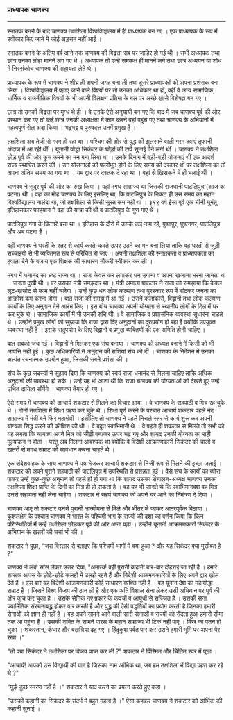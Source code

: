### प्राध्यापक चाणक्य

---

स्नातक बनने के बाद चाणक्य तक्षशिला विश्वविद्यालय में ही प्राध्यापक बन गए । एक प्राध्यापक के रूप में स्वीकार किए जाने में कोई अड़चन नहीं आई ।

स्नातक बनने के अंतिम वर्ष आने तक चाणक्य की विद्वत्ता सब पर जाहिर हो गई थी । सभी अध्यापक तथा छात्र उनका लोहा मानने लग गए थे । अध्यापक तो उन्हें समकक्ष ही मानने लगे तथा छात्र अध्ययन या शोध में निस्संकोच चाणक्य की सहायता लेते थे ।

प्राध्यापक के रूप में चाणक्य ने शीघ्र ही अपनी जगह बना ली तथा दूसरे प्राध्यापकों को अपना प्रशंसक बना लिया । विश्वविद्यालय में पढ़ाए जाने वाले विषयों पर तो उनका अधिकार था ही, वहीं वे अन्य सामाजिक, धार्मिक व राजनीतिक विषयों के भी अपनी विलक्षण प्रतिभा के बल पर अच्छे खासे विशेषज्ञ बन गए ।

छात्र तो उनकी विद्वत्ता पर मुग्ध थे ही । वे उनके ऐसे अनुयायी बन गए कि बाद में जब चाणक्य पूर्व की ओर प्रस्थान कर गए तो कई छात्र उनकी अध्यक्षता में काम करने वहां पहुंच गए तथा चाणक्य के अभियानों में महत्वपूर्ण रोल अदा किया । भद्रभट्ट व पुरुषदत्त उनमें प्रमुख हैं ।

तक्षशिला अब तेजी से गरम हो रहा था । पश्चिम की ओर से युद्ध की झुलसाने वाली गरम हवाएं तूफानी अंदाज में आ रही थीं । यूनानी योद्धा सिकंदर के घोड़ों की टापें सुनाई देने लगी थीं । चाणक्य ने तक्षशिला छोड़ पूर्व की ओर कूच करने का मन बना लिया था । उनके दिमाग में बड़ी-बड़ी योजनाएं थीं एक आदर्श राज्य स्थापित करने की । उन योजनाओं को फलीभूत होने के लिए समय की दरकार थी पर तक्षशिला का तो अपना अंतिम समय आ गया था । यम द्वार पर दस्तक दे रहा था । वहां से खिसकने में ही भलाई थी ।

चाणक्य ने सुदूर पूर्व की ओर का रुख किया । यहां मगध साम्राज्य था जिसकी राजधानी पाटलिपुत्र (आज का पटना) थी । वहां का मोह चाणक्य के लिए इसलिए था, कि पाटलिपुत्र के निकट ही उस समय का महान विश्वविद्यालय नालंदा था, जो तक्षशिला से किसी सूरत कम नहीं था । ३९९ वर्ष ईसा पूर्व एक चीनी घुमंतू इतिहासकार फाहयान ने वहां की यात्रा की थी व पाटलिपुत्र के गुण गाए थे ।

पाटलिपुत्र गंगा के किनारे बसा था । इतिहास के दौरों में उसके कई नाम रहे, पुष्पापुर, पुष्पनगर, पाटलिपुत्र और अब पटना है ।

वहीं चाणक्य ने धरती के स्तर से कार्य करते-करते ऊपर उठने का मन बना लिया ताकि वह धरती से जुड़ी सच्चाइयों से भी व्यक्तिगत रूप से परिचित हो जाएं । अपनी तक्षशिला की स्नातकता व प्राध्यापकता का हवाला देने के बजाय एक शिक्षक की साधारण नौकरी स्वीकार कर ली ।

मगध में धनानंद का भ्रष्ट राज्य था । राजा केवल कर लगाकर धन उगाना व अपना खजाना भरना जानता था । जनता दुखी थी । पर उसका मंत्री समझदार था । मंत्री अमात्य शकटार ने राजा को समझाया कि केवल लूट-खसोट से काम नहीं चलेगा । उन्हें कुछ धन लोक कल्याण तथा पुरस्कार रूप में बांटकर जनता का आक्रोश कम करना होगा । बात राजा की समझ में आ गई । उसने कलाकारों, विद्वानों तथा लोक कल्याण कार्यों के लिए अनुदान देने आरंभ किए । इस बीच चाणक्य अपनी योग्यता से स्थानीय लोगों के दिल में घर कर चुके थे । सामाजिक कार्यों में भी उनकी रुचि थी । वे सामाजिक व प्रशासनिक व्यवस्था सुधारना चाहते थे । उन्होंने प्रमुख लोगों को सुझाया कि राजा द्वारा दिए अनुदानों का दुरुपयोग हो रहा है क्योंकि उपयुक्त व्यवस्था नहीं है । इसके सदुपयोग के लिए विद्वानों व प्रमुख व्यक्तियों की एक समिति होनी चाहिए ।

बात सबको जंच गई । विद्वानों ने मिलकर एक संघ बनाया । चाणक्य को अध्यक्ष बनाने में किसी को भी आपत्ति नहीं हुई । कुछ अधिकारियों ने अनुदान की राशियां संघ को दीं । चाणक्य के निर्देशन में उनका अत्यंत रचनात्मक उपयोग हुआ, जिसकी सबने प्रशंसा
की ।

संघ के कुछ सदस्यों ने सुझाव दिया कि चाणक्य को स्वयं राजा धनानंद से मिलना चाहिए ताकि अधिक अनुदानों की व्यवस्था हो सके । उन्हें यह भी आशा थी कि राजा चाणक्य की योग्यताओं को देखते हुए उन्हें उचित दायित्व सौपेंगे । चाणक्य तैयार हो गए ।

ऐसे समय में चाणक्य को आचार्य शकटार से मिलने का विचार आया । वे चाणक्य के सहपाठी व मित्र रह चुके थे । दोनों तक्षशिला में शिक्षा ग्रहण कर चुके थे । शिक्षा पूर्ण करने के पश्चात आचार्य शकटार पहले नंद साम्राज्य में मंत्री बने फिर महामंत्री । इसीलिए तो चाणक्य ने पहले निचले स्तर से कार्य शुरू कर अपनी योग्यता सिद्ध करने की कोशिश की थी । वे बहुत स्वाभिमानी थे । वे पहले ही शकटार से मिलते तो सभी को यह लगता कि चाणक्य अपने मित्र को सीढ़ी बनाकर ऊपर चढ़ गए और शायद उनकी योग्यता का सही मूल्यांकन न होता । परंतु अब मिलना आवश्यक था क्योंकि वे विदेशी आक्रमणकारी सिकंदर की चालों व खतरों से मगध सम्राट को सावधान करना चाहते थे ।

एक संदेशवाहक के साथ चाणक्य ने पत्र भेजकर आचार्य शकटार से निजी रूप से मिलने की इच्छा जताई । शकटार को अपने पुराने सहपाठी की पाटलिपुत्र में उपस्थिति से प्रसन्नता हुई । वैसे संघ के कार्यों का ब्योरा पाकर उन्हें कुछ-कुछ अनुमान तो पहले ही हो गया था कि शायद उसका संचालन-अध्यक्ष चाणक्य उनका तक्षशिला शिक्षा प्राप्ति के दिनों का मित्र ही हो सकता है । वह यह भी जानते थे कि स्वाभिमानवश वह मित्र उनसे सहायता नहीं लेना चाहेगा । शकटार ने सहर्ष चाणक्य को अपने घर आने का निमंत्रण दे दिया ।

चाणक्य आए तो शकटार उनसे पुरानी आत्मीयता से मिले और भीतर ले जाकर आदरपूर्वक बिठाया । कुशलक्षेम के पश्चात चाणक्य ने भारत के पश्चिमी भाग के राज्यों की दशा का वर्णन किया कि किन परिस्थितियों में उन्हें तक्षशिला छोड़कर पूर्व की ओर आना पड़ा । उन्होंने यूनानी आक्रमणकारी सिकंदर के अभियान के खतरों की चर्चा भी की ।

शकटार ने पूछा, "जरा विस्तार से बताइए कि पश्चिमी भागों में क्या हुआ ? और यह सिकंदर क्या मुसीबत है ?"

चाणक्य ने लंबी सांस लेकर उत्तर दिया, "अमात्य! वही पुरानी कहानी बार-बार दोहराई जा रही है । हमारे शासक आपस के छोटे-छोटे कलहों में उलझे रहते हैं और विदेशी आक्रमणकारियों के लिए अपने द्वार खोल देते हैं । इस बार यह विदेशी आक्रमणकारी कोई साधारण व्यक्ति नहीं है । वह यूनान देश का महायोद्धा सम्राट है । जिसने विश्व विजय की ठान ली है और एक अति विशाल सेना लेकर उसी अभियान पर पूर्व की ओर कूच कर चुका है । उसके सैनिक नए प्रकार के कवचों व आयुधों से सज्जित हैं । उसकी सेना ज्यामितिक संरचनाबद्ध होकर वार करती है और युद्ध की ऐसी पद्धतियों का प्रयोग करती है जिनका हमारी सेनाओं को ज्ञान ही नहीं है । वह अपने सामने आने वाली सारी सेनाओं व राज्यों को रौंदता हुआ हमारी सीमा तक आ पहुंचा है । उसकी शक्ति के सामने पारस के महान साम्राज्य भी टिक नहीं पाए । मिस्र का पतन हो चुका । शकस्तान, कंधार और बखत्रिया ढह गए । हिंदुकुश पर्वत पार कर उसने हमारी भूमि पर अपना पैर रखा ।"

"तो क्या सिकंदर ने तक्षशिला पर विजय प्राप्त कर ली ?" शकटार ने विस्मित और चिंतित स्वर में पूछा ।

"आचार्य! आपको उस विद्यार्थी की याद है जिसका नाम आंभिक था, जब हम तक्षशिला में विद्या ग्रहण कर रहे थे ?"

"मुझे कुछ स्मरण नहीं है ।" शकटार ने याद करने का प्रयत्न करते हुए कहा ।

"उसकी कहानी का सिकंदर के संदर्भ में बहुत महत्व है ।" ऐसा कहकर चाणक्य ने शकटार को आंभिक की कहानी सुनाई ।